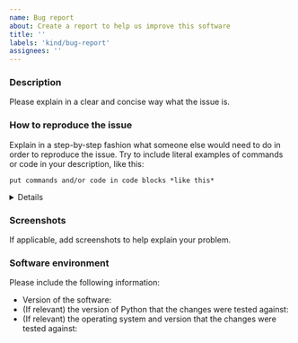 ```yaml
---
name: Bug report
about: Create a report to help us improve this software
title: ''
labels: 'kind/bug-report'
assignees: ''
---
```


### Description

Please explain in a clear and concise way what the issue is.


### How to reproduce the issue

Explain in a step-by-step fashion what someone else would need to do in order to reproduce the issue. Try to include literal examples of commands or code in your description, like this:

```
put commands and/or code in code blocks *like this*
```

<details>

Put the output of code examples, log files, or other detailed content in HTML details blocks _like this_.

</details>


### Screenshots

If applicable, add screenshots to help explain your problem.


### Software environment

Please include the following information:
* Version of the software: 
* (If relevant) the version of Python that the changes were tested against: 
* (If relevant) the operating system and version that the changes were tested against: 
